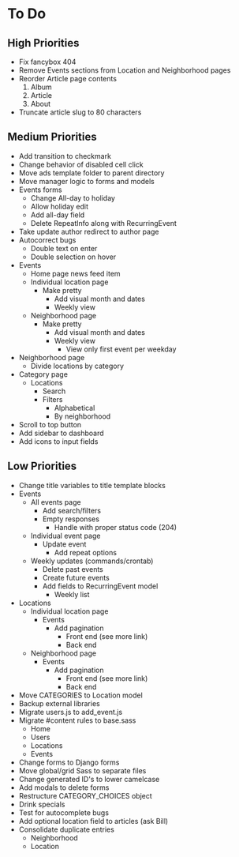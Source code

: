 # To Do

## High Priorities

- Fix fancybox 404
- Remove Events sections from Location and Neighborhood pages
- Reorder Article page contents
  1. Album
  2. Article
  3. About
- Truncate article slug to 80 characters

## Medium Priorities

- Add transition to checkmark
- Change behavior of disabled cell click
- Move ads template folder to parent directory
- Move manager logic to forms and models
- Events forms
  - Change All-day to holiday
  - Allow holiday edit
  - Add all-day field
  - Delete RepeatInfo along with RecurringEvent
- Take update author redirect to author page
- Autocorrect bugs
  - Double text on enter
  - Double selection on hover
- Events
  - Home page news feed item
  - Individual location page
    - Make pretty
      - Add visual month and dates
      - Weekly view
  - Neighborhood page
    - Make pretty
      - Add visual month and dates
      - Weekly view
        - View only first event per weekday
- Neighborhood page
  - Divide locations by category
- Category page
  - Locations
    - Search
    - Filters
      - Alphabetical
      - By neighborhood
- Scroll to top button
- Add sidebar to dashboard
- Add icons to input fields

## Low Priorities

- Change title variables to title template blocks
- Events
  - All events page
    - Add search/filters
    - Empty responses
      - Handle with proper status code (204)
  - Individual event page
    - Update event
      - Add repeat options
  - Weekly updates (commands/crontab)
    - Delete past events
    - Create future events
    - Add fields to RecurringEvent model
      - Weekly list
- Locations
  - Individual location page
    - Events
      - Add pagination
        - Front end (see more link)
        - Back end
  - Neighborhood page
    - Events
      - Add pagination
        - Front end (see more link)
        - Back end
- Move CATEGORIES to Location model
- Backup external libraries
- Migrate users.js to add_event.js
- Migrate #content rules to base.sass
  - Home
  - Users
  - Locations
  - Events
- Change forms to Django forms
- Move global/grid Sass to separate files
- Change generated ID's to lower camelcase
- Add modals to delete forms
- Restructure CATEGORY_CHOICES object
- Drink specials
- Test for autocomplete bugs
- Add optional location field to articles (ask Bill)
- Consolidate duplicate entries
  - Neighborhood
  - Location

